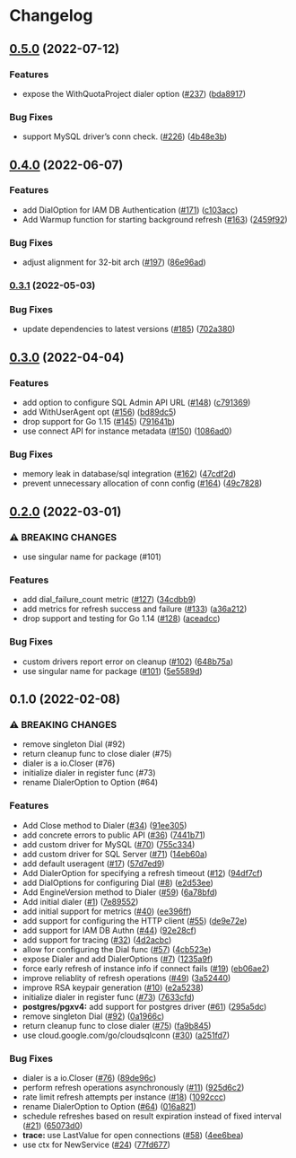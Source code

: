 # Changelog

## [0.5.0](https://github.com/GoogleCloudPlatform/cloud-sql-go-connector/compare/v0.4.0...v0.5.0) (2022-07-12)


### Features

* expose the WithQuotaProject dialer option ([#237](https://github.com/GoogleCloudPlatform/cloud-sql-go-connector/issues/237)) ([bda8917](https://github.com/GoogleCloudPlatform/cloud-sql-go-connector/commit/bda891776d5d44d49ed3e4a268f27bd10a23427e))


### Bug Fixes

* support MySQL driver’s conn check. ([#226](https://github.com/GoogleCloudPlatform/cloud-sql-go-connector/issues/226)) ([4b48e3b](https://github.com/GoogleCloudPlatform/cloud-sql-go-connector/commit/4b48e3bfe7a5bd8c398592f21eb25ac43644e123))

## [0.4.0](https://github.com/GoogleCloudPlatform/cloud-sql-go-connector/compare/v0.3.1...v0.4.0) (2022-06-07)


### Features

* add DialOption for IAM DB Authentication ([#171](https://github.com/GoogleCloudPlatform/cloud-sql-go-connector/issues/171)) ([c103acc](https://github.com/GoogleCloudPlatform/cloud-sql-go-connector/commit/c103acc6b49f94a1a733dc0e5c8b41890172dd8b))
* Add Warmup function for starting background refresh ([#163](https://github.com/GoogleCloudPlatform/cloud-sql-go-connector/issues/163)) ([2459f92](https://github.com/GoogleCloudPlatform/cloud-sql-go-connector/commit/2459f92911eeca46102f56966c8cefa7cee8a0ae))


### Bug Fixes

* adjust alignment for 32-bit arch ([#197](https://github.com/GoogleCloudPlatform/cloud-sql-go-connector/issues/197)) ([86e96ad](https://github.com/GoogleCloudPlatform/cloud-sql-go-connector/commit/86e96adf30cbc82ba170dc70ce4d0694a3b595ce))

### [0.3.1](https://github.com/GoogleCloudPlatform/cloud-sql-go-connector/compare/v0.3.0...v0.3.1) (2022-05-03)


### Bug Fixes

* update dependencies to latest versions ([#185](https://github.com/GoogleCloudPlatform/cloud-sql-go-connector/issues/185)) ([702a380](https://github.com/GoogleCloudPlatform/cloud-sql-go-connector/commit/702a3802d0383c0d71277779d80d62a5e5c23157))

## [0.3.0](https://github.com/GoogleCloudPlatform/cloud-sql-go-connector/compare/v0.2.0...v0.3.0) (2022-04-04)


### Features

* add option to configure SQL Admin API URL ([#148](https://github.com/GoogleCloudPlatform/cloud-sql-go-connector/issues/148)) ([c791369](https://github.com/GoogleCloudPlatform/cloud-sql-go-connector/commit/c79136972083480d16f65a4696a7747bae942afe))
* add WithUserAgent opt ([#156](https://github.com/GoogleCloudPlatform/cloud-sql-go-connector/issues/156)) ([bd89dc5](https://github.com/GoogleCloudPlatform/cloud-sql-go-connector/commit/bd89dc50bb50d1d6ff9cf5a146071b307a54683a))
* drop support for Go 1.15 ([#145](https://github.com/GoogleCloudPlatform/cloud-sql-go-connector/issues/145)) ([791641b](https://github.com/GoogleCloudPlatform/cloud-sql-go-connector/commit/791641bb2d0ab93955b218b9bc6f5335b8ead243))
* use connect API for instance metadata ([#150](https://github.com/GoogleCloudPlatform/cloud-sql-go-connector/issues/150)) ([1086ad0](https://github.com/GoogleCloudPlatform/cloud-sql-go-connector/commit/1086ad01cc7907051147d572f4f27ab1ba538027))


### Bug Fixes

* memory leak in database/sql integration ([#162](https://github.com/GoogleCloudPlatform/cloud-sql-go-connector/issues/162)) ([47cdf2d](https://github.com/GoogleCloudPlatform/cloud-sql-go-connector/commit/47cdf2da2230801b591bf4f459bfcbe7e9432cd1))
* prevent unnecessary allocation of conn config ([#164](https://github.com/GoogleCloudPlatform/cloud-sql-go-connector/issues/164)) ([49c7828](https://github.com/GoogleCloudPlatform/cloud-sql-go-connector/commit/49c782809aff84b6141027f1a2634b0a0db2b18a))

## [0.2.0](https://github.com/GoogleCloudPlatform/cloud-sql-go-connector/compare/v0.1.0...v0.2.0) (2022-03-01)


### ⚠ BREAKING CHANGES

* use singular name for package (#101)

### Features

* add dial_failure_count metric ([#127](https://github.com/GoogleCloudPlatform/cloud-sql-go-connector/issues/127)) ([34cdbb9](https://github.com/GoogleCloudPlatform/cloud-sql-go-connector/commit/34cdbb92efa6f186bd8afdde3c8dcc810e77911e))
* add metrics for refresh success and failure ([#133](https://github.com/GoogleCloudPlatform/cloud-sql-go-connector/issues/133)) ([a36a212](https://github.com/GoogleCloudPlatform/cloud-sql-go-connector/commit/a36a212dbd30474721669f10fbfda1e76a22d325))
* drop support and testing for Go 1.14 ([#128](https://github.com/GoogleCloudPlatform/cloud-sql-go-connector/issues/128)) ([aceadcc](https://github.com/GoogleCloudPlatform/cloud-sql-go-connector/commit/aceadcc4835b6fe18639a696755302bb00f82bc2))


### Bug Fixes

* custom drivers report error on cleanup ([#102](https://github.com/GoogleCloudPlatform/cloud-sql-go-connector/issues/102)) ([648b75a](https://github.com/GoogleCloudPlatform/cloud-sql-go-connector/commit/648b75a4d8e43b3641d827086047a9c6783c1306))
* use singular name for package ([#101](https://github.com/GoogleCloudPlatform/cloud-sql-go-connector/issues/101)) ([5e5589d](https://github.com/GoogleCloudPlatform/cloud-sql-go-connector/commit/5e5589db3bb0a86d9c167cd6b85358535238176a))


## 0.1.0 (2022-02-08)


### ⚠ BREAKING CHANGES

* remove singleton Dial (#92)
* return cleanup func to close dialer (#75)
* dialer is a io.Closer (#76)
* initialize dialer in register func (#73)
* rename DialerOption to Option (#64)

### Features

* Add Close method to Dialer ([#34](https://github.com/GoogleCloudPlatform/cloud-sql-go-connector/issues/34)) ([91ee305](https://github.com/GoogleCloudPlatform/cloud-sql-go-connector/commit/91ee305b6af83d48ba5fc445ad1191fd99785079))
* add concrete errors to public API ([#36](https://github.com/GoogleCloudPlatform/cloud-sql-go-connector/issues/36)) ([7441b71](https://github.com/GoogleCloudPlatform/cloud-sql-go-connector/commit/7441b7176d8bce5d2e054aa7e53f1509aece9898))
* add custom driver for MySQL ([#70](https://github.com/GoogleCloudPlatform/cloud-sql-go-connector/issues/70)) ([755c334](https://github.com/GoogleCloudPlatform/cloud-sql-go-connector/commit/755c3344f28e33d18a1d7acc414352ee73e39d8a))
* add custom driver for SQL Server ([#71](https://github.com/GoogleCloudPlatform/cloud-sql-go-connector/issues/71)) ([14eb60a](https://github.com/GoogleCloudPlatform/cloud-sql-go-connector/commit/14eb60a88532dd81cda4d602d044c98013ee0af6))
* add default useragent ([#17](https://github.com/GoogleCloudPlatform/cloud-sql-go-connector/issues/17)) ([57d7ed9](https://github.com/GoogleCloudPlatform/cloud-sql-go-connector/commit/57d7ed9da73c731196bdc5120134b6dec72d9c68))
* Add DialerOption for specifying a refresh timeout ([#12](https://github.com/GoogleCloudPlatform/cloud-sql-go-connector/issues/12)) ([94df7cf](https://github.com/GoogleCloudPlatform/cloud-sql-go-connector/commit/94df7cfa21dc60463afb1ad3519455d507d610f3))
* add DialOptions for configuring Dial  ([#8](https://github.com/GoogleCloudPlatform/cloud-sql-go-connector/issues/8)) ([e2d53ee](https://github.com/GoogleCloudPlatform/cloud-sql-go-connector/commit/e2d53ee6c66ba58114d8a49ca86f0eb3a56ce481))
* Add EngineVersion method to Dialer ([#59](https://github.com/GoogleCloudPlatform/cloud-sql-go-connector/issues/59)) ([6a78bfd](https://github.com/GoogleCloudPlatform/cloud-sql-go-connector/commit/6a78bfd4a73807e4fce455ae0d6cd4f531710edd))
* Add initial dialer ([#1](https://github.com/GoogleCloudPlatform/cloud-sql-go-connector/issues/1)) ([7e89552](https://github.com/GoogleCloudPlatform/cloud-sql-go-connector/commit/7e8955216cc91999e3d8d17ed9eced8f63564ca7))
* add initial support for metrics ([#40](https://github.com/GoogleCloudPlatform/cloud-sql-go-connector/issues/40)) ([ee396ff](https://github.com/GoogleCloudPlatform/cloud-sql-go-connector/commit/ee396fffb10ea52af9072d0fdd09a8b4e9d4b736))
* add support for configuring the HTTP client ([#55](https://github.com/GoogleCloudPlatform/cloud-sql-go-connector/issues/55)) ([de9e72e](https://github.com/GoogleCloudPlatform/cloud-sql-go-connector/commit/de9e72e1dc6961f6b6ed3fe9cf4381344dd5fa37))
* add support for IAM DB Authn ([#44](https://github.com/GoogleCloudPlatform/cloud-sql-go-connector/issues/44)) ([92e28cf](https://github.com/GoogleCloudPlatform/cloud-sql-go-connector/commit/92e28cfccd573c0908588ad3594ef9de403e5e51))
* add support for tracing ([#32](https://github.com/GoogleCloudPlatform/cloud-sql-go-connector/issues/32)) ([4d2acbc](https://github.com/GoogleCloudPlatform/cloud-sql-go-connector/commit/4d2acbcecb11acbbc58f95c711051a02fb31e82f))
* allow for configuring the Dial func ([#57](https://github.com/GoogleCloudPlatform/cloud-sql-go-connector/issues/57)) ([4cb523e](https://github.com/GoogleCloudPlatform/cloud-sql-go-connector/commit/4cb523e80b4a388b37c8ce251a533a3b8d370029))
* expose Dialer and add DialerOptions ([#7](https://github.com/GoogleCloudPlatform/cloud-sql-go-connector/issues/7)) ([1235a9f](https://github.com/GoogleCloudPlatform/cloud-sql-go-connector/commit/1235a9f62beb678f18695afc6d22d0b8e6b7b506))
* force early refresh of instance info if connect fails ([#19](https://github.com/GoogleCloudPlatform/cloud-sql-go-connector/issues/19)) ([eb06ae2](https://github.com/GoogleCloudPlatform/cloud-sql-go-connector/commit/eb06ae26609cbc46fa65e50c080508d53ec0b9c2))
* improve reliablity of refresh operations ([#49](https://github.com/GoogleCloudPlatform/cloud-sql-go-connector/issues/49)) ([3a52440](https://github.com/GoogleCloudPlatform/cloud-sql-go-connector/commit/3a5244075f68f3c95f26218f9008bb7451934f80))
* improve RSA keypair generation ([#10](https://github.com/GoogleCloudPlatform/cloud-sql-go-connector/issues/10)) ([e2a5238](https://github.com/GoogleCloudPlatform/cloud-sql-go-connector/commit/e2a52388ff047144272089db60cb0b1fce7c16bf))
* initialize dialer in register func ([#73](https://github.com/GoogleCloudPlatform/cloud-sql-go-connector/issues/73)) ([7633cfd](https://github.com/GoogleCloudPlatform/cloud-sql-go-connector/commit/7633cfd2eaadeef065686f85ae9f2faa5087e917))
* **postgres/pgxv4:** add support for postgres driver ([#61](https://github.com/GoogleCloudPlatform/cloud-sql-go-connector/issues/61)) ([295a5dc](https://github.com/GoogleCloudPlatform/cloud-sql-go-connector/commit/295a5dcfbdaeb12884333e678f8b9f7f44de2b46))
* remove singleton Dial ([#92](https://github.com/GoogleCloudPlatform/cloud-sql-go-connector/issues/92)) ([0a1966c](https://github.com/GoogleCloudPlatform/cloud-sql-go-connector/commit/0a1966c4fe0400e8dcd14b2531db20ad7bc10855))
* return cleanup func to close dialer ([#75](https://github.com/GoogleCloudPlatform/cloud-sql-go-connector/issues/75)) ([fa9b845](https://github.com/GoogleCloudPlatform/cloud-sql-go-connector/commit/fa9b84576a7adcf8f0ad4296723685d681ada89e))
* use cloud.google.com/go/cloudsqlconn ([#30](https://github.com/GoogleCloudPlatform/cloud-sql-go-connector/issues/30)) ([a251fd7](https://github.com/GoogleCloudPlatform/cloud-sql-go-connector/commit/a251fd727813223dc08f40bc5060add3235564e6))


### Bug Fixes

* dialer is a io.Closer ([#76](https://github.com/GoogleCloudPlatform/cloud-sql-go-connector/issues/76)) ([89de96c](https://github.com/GoogleCloudPlatform/cloud-sql-go-connector/commit/89de96c2a4d636cc3dfe44aa1b47ab3492d5cf0c))
* perform refresh operations asynchronously ([#11](https://github.com/GoogleCloudPlatform/cloud-sql-go-connector/issues/11)) ([925d6c2](https://github.com/GoogleCloudPlatform/cloud-sql-go-connector/commit/925d6c2686d519d182dc196c752ed0c7edb0e28c))
* rate limit refresh attempts per instance ([#18](https://github.com/GoogleCloudPlatform/cloud-sql-go-connector/issues/18)) ([1092ccc](https://github.com/GoogleCloudPlatform/cloud-sql-go-connector/commit/1092ccc04361293f6ea07fdc97cde30cf1cb1866))
* rename DialerOption to Option ([#64](https://github.com/GoogleCloudPlatform/cloud-sql-go-connector/issues/64)) ([016a821](https://github.com/GoogleCloudPlatform/cloud-sql-go-connector/commit/016a821ba191b7b2117c7d240507e32c289e3f0e))
* schedule refreshes based on result expiration instead of fixed interval ([#21](https://github.com/GoogleCloudPlatform/cloud-sql-go-connector/issues/21)) ([65073d0](https://github.com/GoogleCloudPlatform/cloud-sql-go-connector/commit/65073d0ea9582abbe01c7ca0698681624e3c7834))
* **trace:** use LastValue for open connections ([#58](https://github.com/GoogleCloudPlatform/cloud-sql-go-connector/issues/58)) ([4ee6bea](https://github.com/GoogleCloudPlatform/cloud-sql-go-connector/commit/4ee6bea069c196454dd48034457a16ba416b725c))
* use ctx for NewService ([#24](https://github.com/GoogleCloudPlatform/cloud-sql-go-connector/issues/24)) ([77fd677](https://github.com/GoogleCloudPlatform/cloud-sql-go-connector/commit/77fd677ccb827feb89e6bb41eb45c22f3a2b1861))
